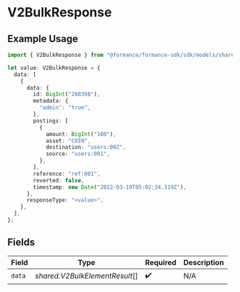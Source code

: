# V2BulkResponse

## Example Usage

```typescript
import { V2BulkResponse } from "@formance/formance-sdk/sdk/models/shared";

let value: V2BulkResponse = {
  data: [
    {
      data: {
        id: BigInt("288398"),
        metadata: {
          "admin": "true",
        },
        postings: [
          {
            amount: BigInt("100"),
            asset: "COIN",
            destination: "users:002",
            source: "users:001",
          },
        ],
        reference: "ref:001",
        reverted: false,
        timestamp: new Date("2022-03-19T05:02:34.319Z"),
      },
      responseType: "<value>",
    },
  ],
};
```

## Fields

| Field                          | Type                           | Required                       | Description                    |
| ------------------------------ | ------------------------------ | ------------------------------ | ------------------------------ |
| `data`                         | *shared.V2BulkElementResult*[] | :heavy_check_mark:             | N/A                            |